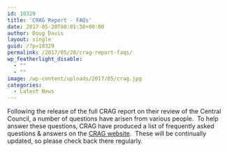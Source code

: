 ```yaml
---
id: 10329
title: 'CRAG Report - FAQs'
date: 2017-05-20T00:01:38+00:00
author: Doug Davis
layout: single
guid: /?p=10329
permalink: /2017/05/20/crag-report-faqs/
wp_featherlight_disable:
  - ""
  - ""
image: /wp-content/uploads/2017/05/crag.jpg
categories:
  - Latest News
---
```

Following the release of the full CRAG report on their review of the Central Council, a number of questions have arisen from various people.  To help answer these questions, CRAG have produced a list of frequently asked questions & answers on the <a href="http://cc-crag.weebly.com/faqs.html" target="_blank" rel="noopener noreferrer">CRAG website</a>.  These will be continually updated, so please check back there regularly.
